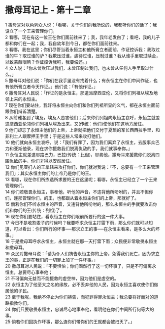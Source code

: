 # 撒母耳记上 - 第十二章
  
 1 撒母耳对以色列众人说：「看哪，关于你们向我所说的，我都听你们的话了：我设立了一个王来管理你们。  
 2 看哪，现在有这一位王在你们面前往来了；我，我年老发白了；看吧，我的儿子都和你们在一起；我，我自幼年到今日，都在你们面前往来。  
 3 看哪，我在这里；你们尽管当着永恒主和他所膏立者面前，作证控诉我：我取过谁的牛？取过谁的驴？我欺压过谁，虐待过谁，压制过谁？我从谁手里取过赎金，以致蒙蔽眼睛？作证控诉我吧，我要偿还。」  
 4 众人说：「你未曾欺压过我们，未曾压制过我们，也未曾从任何人手里取过什么。」  
 5 撒母耳对他们说：「你们在我手里没有找着什么；有永恒主在你们中间作证，也有他所膏立者今天作证。」他们说：「有他作证。」  
 6 撒母耳对人民说：「作证的是永恒主，那遣派摩西亚伦，又将你们列祖从埃及地领上来的永恒主。  
 7 现在你们要站住，我好将永恒主向你们和你们列祖所显的义气，都在永恒主面前跟你们辩诉清楚。  
 8 从前雅各到了埃及，埃及人苦害他们；后来你们列祖向永恒主哀呼，永恒主就差遣摩西亚伦领你们列祖从埃及出来，又(传统：他们)使他们在这地方居住。  
 9 他们却忘了永恒主他们的上帝，上帝就把他们交付于夏琐的军长西西拉手里，和非利士人跟摩押王手里；于是这些人常来攻打他们。  
 10 他们就向永恒主哀呼，说：「我们有罪了，因为我们离弃了永恒主，去服事众巴力和亚斯他录，现在求你援救我们脱离仇敌的手，我们就事奉你。』  
 11 永恒主就差遣耶路巴力，巴拉(传统：比但)，耶弗他，撒母耳来援救你们脱离四围仇敌的手，你们才得以安然居住。  
 12 你们见亚扪人的王拿辖来攻打你们，你们就对我说：『不，总要有一个王来管理我们」；其实永恒主你们的上帝乃是你们的王。  
 13 看哪，现在你们所拣选所求要的王在这里呢；看哪，永恒主已经立了一个王来管理你们。  
 14 你们若敬畏永恒主，事奉他，听他的声音，不违背他所吩咐的，并且不但你们，连那管理你们，的王，也都跟从着永恒主你们的上帝，那就好了。  
 15 倘若你们不听永恒主的声音，又违背他所吩咐的，那么永恒主的手就要攻击你们和你们的王(传统：列祖)了。  
 16 现在你们要站住，看永恒主在你们眼前所要行的这一件大事。  
 17 今日不是收割麦子的时候吗？我要呼求永恒主打雷下雨，那么你们就可以知道，可以看出：你们所行的坏事──那求立王的事──在永恒主看来，是多么大的坏事。」  
 18 于是撒母耳呼求永恒主，永恒主就在那一天打雷下雨；众民便非常敬畏永恒主和撒母耳。  
 19 众民对撒母耳说：「请为仆人们祷告永恒主你的上帝，免得我们死亡，因为求立王的事，正是在我们的一切罪上加了一件坏事。」  
 20 撒母耳对人民说：「不要惧怕；你们固然行了这一切坏事了，只是不可偏离永恒主，总要尽心事奉他；  
 21 不可偏向无益而不能援救的虚空神，因为他们是虚空的。  
 22 永恒主为了他至大之名的缘故，必不丢弃他的人民，因为永恒主喜欢使你们做属他的子民。  
 23 至于我呢，我绝不停止为你们祷告，而犯罪得罪永恒主；我总要将好而对的道路指教你们。  
 24 你们只要敬畏永恒主，忠诚尽心地事奉他，看明他在你们中间所行何等大的事。  
 25 倘若你们固执作坏事，那么连你们带你们的王就都会被扫灭了。」